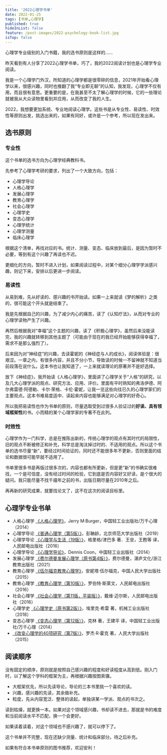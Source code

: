 ```yaml
---
title: '2022心理学书单'
date: 2022-01-25
tags: [书单,心理学]
published: true
hideInList: false
feature: /post-images/2022-psychology-book-list.jpg
isTop: false
---
```

心理学专业级别的入门书籍，我的选书原则是这样的......

<!--more-->


昨天看到有人分享了2022心理学书单，巧了，我的2022阅读计划也是心理学专业阅读。

我是一个心理学门外汉，所知道的心理学都是很零碎的信息，2021年开始看心理学以来，很感兴趣，同时也推翻了我“专业即无聊”的认知，我发现，心理学不仅有用，而且很有意思。更重要的是，在我甚至不太了解心理学的时候，它的一些理论就被我从大众读物里看到并应用，从而改变了我的人生。

2022，我想要更加系统、专业地阅读心理学。这些书是从专业性、易读性、时效性等原则出发，挑选出来的，如果有同好，或许是一个参考，所以现在发出来。



## 选书原则

### 专业性

这个书单的选书方向为心理学经典教科书。

先参考了心理学考研的要求，列出了一个大致方向，包括：

- 心理学导论
- 人格心理学
- 发展心理学
- 教育心理学
- 社会心理学
- 心理学史
- 变态心理学
- 心理学统计
- 心理学测量
- 临床心理学

根据这个清单，再找对应的书。统计、测量、变态、临床放到最后，是因为暂时不必要，等到有这个兴趣了再读也不迟。

更细化的方向，暂时不进入计划，如果阅读过程中，对某个细分心理学学派感兴趣，则记下来，安排以后更进一步阅读。


### 易读性

从易到难，先从好读的、感兴趣的书开始读。如果一上来就读《梦的解析》之类的，很可能这个开头就是结束了。

我是先根据自己的兴趣，为了减少内心的痛苦，读了《认知疗法》，从而对专业的心理学读物产生了兴趣。

再然后根据我对“幸福”这个主题的兴趣，读了《积极心理学》，虽然后来没能读完，我的兴趣就转移到其他主题了（可能由于现在的我已经开始能够获得幸福了，需求不是那么强烈了）。

后来因为对“神经症”的兴趣，去读霍妮的《神经症与人的成长》，阅读体验是：很艰涩。一章之内，有很多内容，并且不分小节，导致读的时候一不留神就不知道当前段落在说什么。这本书也让我知道了，一上来就读理论的原著并不是好选择。

放下《神经症》，我开始读《人格心理学》，里面讲了心理学关于“人格”的研究，以及几大心理学派的观点、研究方法、应用、评价。里面有平时熟知的弗洛伊德、阿尔弗雷德·阿德勒、卡尔·荣格、卡伦·霍妮，让我一览这些向往已久的心理学家们的主要观点。这本书难易度适中、读起来内容也能够满足对心理学的好奇心。

所以我把易读性也作为书单的原则，尽量选取受到过很多人验证过的**好读、具有领域框架性**的书。小而精的某个心理学家的专著不在此列。

### 时效性

心理学作为一门科学，总是在推陈出新的，传统心理学的观点有其时代的局限性，旧的观点不断被修正和补充，科学总是淘汰掉过时的、不适用的观点。所以这个书单的选书尽量“新”，要经过时间验证的，同时还不能很多年不更新，否则里面的结论和数据很可能早就不适用了。

书单里很多书是再版过很多次的，内容也都有所更新，但是更“新”的书确实很难找，一个是可信度，没有经过时间的检验，它到底是否内容好又好读，是个很大的疑问。我只能尽量不找千禧年之前的书，出版日期尽量在2010年之后。

再再新的研究成果，就要找论文了，这不在这次的阅读目标里。


## 心理学专业书单


- 人格心理学 [《人格心理学》](https://book.douban.com/subject/26004131/)，Jerry M·Burger，中国轻工业出版社/万千心理（2014）
- 心理学导论 [《普通心理学（第5版）》](https://book.douban.com/subject/30762055/)，彭聃龄，北京师范大学出版社（2019）
- 心理学导论 [《心理学与生活（19版）》](https://book.douban.com/subject/26701753/)，格里格/津巴多 著．王垒，王甦等 译，人民邮电出版社（2016）
- 心理学导论 [《心理学导论》](https://book.douban.com/subject/25798422/)，Dennis Coon，中国轻工业出版社（2014）
- 发展心理学 [《费尔德曼发展心理学（原书第4版）》](https://book.douban.com/subject/35565044/)，费尔德曼，湛庐文化/浙江教育出版社（2021）
- 教育心理学 [《伍尔福克教育心理学》](https://book.douban.com/subject/26744183/)，安妮塔·伍尔福克，中国人民大学出版社（2015）
- 教育心理学 [《教育心理学（第10版）》](https://book.douban.com/subject/26839420/)，罗伯特·斯莱文，人民邮电出版社（2016）
- 社会心理学 [《社会心理学（第11版，平装版）》](https://book.douban.com/subject/26701760/)，戴维·迈尔斯，人民邮电出版社（2016）
- 心理学史 [《心理学史（原书第2版）》](https://book.douban.com/subject/30266685/)，埃里克·希雷 著，机械工业出版社（2018）
- 变态心理学 [《变态心理学（第12版）》](https://book.douban.com/subject/26793159/)，克林 著，王建平 译，中国轻工业出版社/万千心理（2014）
- [《改变心理学的40项研究（第7版）》](https://book.douban.com/subject/26743051/)，罗杰·R·霍克 著，人民大学出版社（2015）

## 阅读顺序

没有固定的顺序，原则就是按照自己感兴趣的程度和好读程度从高到低。刚入门时，以了解这个学科的框架为主，再根据兴趣按图索骥。

- 大框架优先，所以先读导论，导论的三本书里挑一个喜欢的读。
- 兴趣，感兴趣的先读，其余做补充。
- 粒度，先从内容宽泛、整体的读起，单独讲某一学派、观点的书次之。

读到枯燥，就更换一本。如果对这个领域感兴趣，书却读不进去，那就是书的难度和当前阅读水平不匹配，换一个会更好。

如果读着读着，对这个领域也不感兴趣了，就可以停下了。

这个书单并不完整，现在还缺少测量、统计和临床部分。待之后补充。

如果有符合本书单原则的图书推荐，欢迎安利！